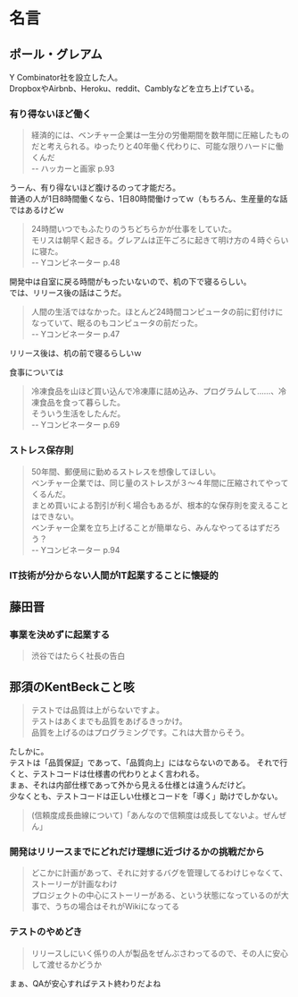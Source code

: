 # 名言

## ポール・グレアム

Y Combinator社を設立した人。  
DropboxやAirbnb、Heroku、reddit、Camblyなどを立ち上げている。

### 有り得ないほど働く

> 経済的には、ベンチャー企業は一生分の労働期間を数年間に圧縮したものだと考えられる。ゆったりと40年働く代わりに、可能な限りハードに働くんだ  
> -- ハッカーと画家 p.93

うーん、有り得ないほど腹けるのって才能だろ。  
普通の人が1日8時間働くなら、1日80時間働けってｗ（もちろん、生産量的な話ではあるけどｗ

> 24時間いつでもふたりのうちどちらかが仕事をしていた。  
> モリスは朝早く起きる。グレアムは正午ごろに起きて明け方の４時ぐらいに寝た。  
> -- Yコンビネーター p.48

開発中は自室に戻る時間がもったいないので、机の下で寝るらしい。  
では、リリース後の話はこうだ。

> 人間の生活ではなかった。ほとんど24時間コンピュータの前に釘付けになっていて、眠るのもコンピュータの前だった。  
> -- Yコンビネーター p.47

リリース後は、机の前で寝るらしいｗ

食事については

> 冷凍食品を山ほど買い込んで冷凍庫に詰め込み、プログラムして……、冷凍食品を食って暮らした。  
> そういう生活をしたんだ。  
> -- Yコンビネーター p.69

### ストレス保存則

> 50年間、郵便局に勤めるストレスを想像してほしい。  
> ベンチャー企業では、同じ量のストレスが３～４年間に圧縮されてやってくるんだ。  
> まとめ買いによる割引が利く場合もあるが、根本的な保存則を変えることはできない。  
> ベンチャー企業を立ち上げることが簡単なら、みんなやってるはずだろう？  
> -- Yコンビネーター p.94

### IT技術が分からない人間がIT起業することに懐疑的

## 藤田晋

### 事業を決めずに起業する

> 渋谷ではたらく社長の告白

## 那須のKentBeckこと咳

> テストでは品質は上がらないですよ。  
> テストはあくまでも品質をあげるきっかけ。  
> 品質を上げるのはプログラミングです。これは大昔からそう。

たしかに。  
テストは「品質保証」であって、「品質向上」にはならないのである。
それで行くと、テストコードは仕様書の代わりとよく言われる。  
まぁ、それは内部仕様であって外から見える仕様とは違うんだけど。  
少なくとも、テストコードは正しい仕様とコードを「導く」助けでしかない。

> (信頼度成長曲線について)「あんなので信頼度は成長してないよ。ぜんぜん」

### 開発はリリースまでにどれだけ理想に近づけるかの挑戦だから

>どこかに計画があって、それに対するバグを管理してるわけじゃなくて、ストーリーが計画なわけ  
>プロジェクトの中心にストーリーがある、という状態になっているのが大事で、うちの場合はそれがWikiになってる

### テストのやめどき

> リリースしにいく係りの人が製品をぜんぶさわってるので、その人に安心して渡せるかどうか

まぁ、QAが安心すればテスト終わりだよね
